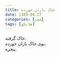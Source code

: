 ```yaml
---
title: خاک باران خورده
date: 1389-04-27
categories: [شعر]
tags: [هایکو]
---
```


خاک گرفته.  
بوی خاک باران خورده،  
پنجره.
